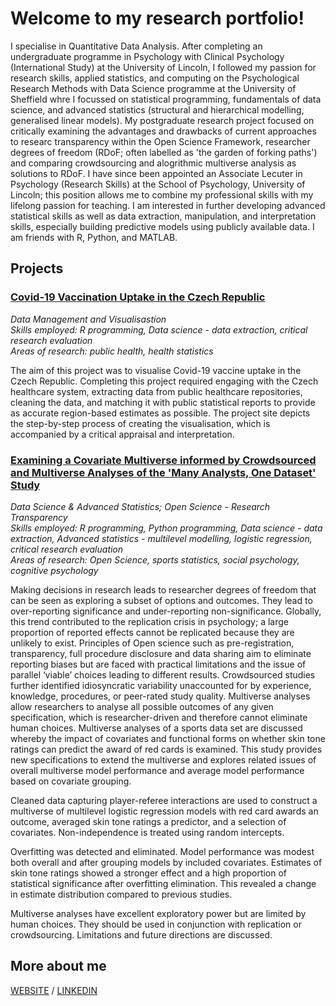 # Welcome to my research portfolio!

I specialise in Quantitative Data Analysis. After completing an undergraduate programme in Psychology with Clinical Psychology (International Study) at the University of Lincoln, I followed my passion for research skills, applied statistics, and computing on the Psychological Research Methods with Data Science programme at the University of Sheffield whre I focussed on statistical programming, fundamentals of data science, and advanced statistics (structural and hierarchical modelling, generalised linear models). My postgraduate research project focused on critically examining the advantages and drawbacks of current approaches to researc transparency within the Open Science Framework, researcher degrees of freedom (RDoF; often labelled as 'the garden of forking paths') and comparing crowdsourcing and alogrithmic multiverse analysis as solutions to RDoF. I have since been appointed an Associate Lecuter in Psychology (Research Skills) at the School of Psychology, University of Lincoln; this position allows me to combine my professional skills with my lifelong passion for teaching. I am interested in further developing advanced statistical skills as well as data extraction, manipulation, and interpretation skills, especially building predictive models using publicly available data. I am friends with R, Python, and MATLAB.

## Projects

### [Covid-19 Vaccination Uptake in the Czech Republic](https://hoberla.github.io/portfolio/dataviz/)
*Data Management and Visualisastion\
Skills employed: R programming, Data science - data extraction, critical research evaluation\
Areas of research: public health, health statistics*

The aim of this project was to visualise Covid-19 vaccine uptake in the Czech Republic. Completing this project required engaging with the Czech healthcare system, extracting data from public healthcare repositories, cleaning the data, and matching it with public statistical reports to provide as accurate region-based estimates as possible. The project site depicts the step-by-step process of creating the visualisation, which is accompanied by a critical appraisal and interpretation.

### [Examining a Covariate Multiverse informed by Crowdsourced and Multiverse Analyses of the 'Many Analysts, One Dataset' Study](https://hoberla.github.io/portfolio/diss/)
*Data Science & Advanced Statistics; Open Science - Research Transparency\
Skills employed: R programming, Python programming, Data science - data extraction, Advanced statistics - multilevel modelling, logistic regression, critical research evaluation\
Areas of research: Open Science, sports statistics, social psychology, cognitive psychology*

Making decisions in research leads to researcher degrees of freedom that can be seen as exploring a subset of options and outcomes. They lead to over-reporting significance and under-reporting non-significance. Globally, this trend contributed to the replication crisis in psychology; a large proportion of reported effects cannot be replicated because they are unlikely to exist. Principles of Open science such as pre-registration, transparency, full procedure disclosure and data sharing aim to eliminate reporting biases but are faced with practical limitations and the issue of parallel ‘viable’ choices leading to different results. Crowdsourced studies further identified idiosyncratic variability unaccounted for by experience, knowledge, procedures, or peer-rated study quality. Multiverse analyses allow researchers to analyse all possible outcomes of any given specification, which is researcher-driven and therefore cannot eliminate human choices. Multiverse analyses of a sports data set are discussed whereby the impact of covariates and functional forms on whether skin tone ratings can predict the award of red cards is examined. This study provides new specifications to extend the multiverse and explores related issues of overall multiverse model performance and average model performance based on covariate grouping.

Cleaned data capturing player-referee interactions are used to construct a multiverse of multilevel logistic regression models with red card awards an outcome, averaged skin tone ratings a predictor, and a selection of covariates. Non-independence is treated using random intercepts.

Overfitting was detected and eliminated. Model performance was modest both overall and after grouping models by included covariates. Estimates of skin tone ratings showed a stronger effect and a high proportion of statistical significance after overfitting elimination. This revealed a change in estimate distribution compared to previous studies.

Multiverse analyses have excellent exploratory power but are limited by human choices. They should be used in conjunction with replication or crowdsourcing. Limitations and future directions are discussed. 


## More about me
[WEBSITE](http://hoberla.eu) / [LINKEDIN](https://www.linkedin.com/in/ondrej-hoberla)
